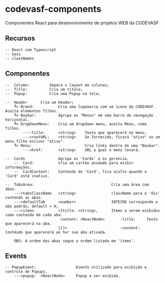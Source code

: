 # codevasf-components
Componentes React para desenvolvimento de projetos WEB da CODEVASF

## Recursos
    -- React com Typescript 
    -- Sass 
    -- classNames

## Componentes
    --  Column:         Separa o layout em colunas;
    --  Title:          Cria um título;
    --  Popup:          Cria uma Popup na tela;
    
    --  Header      Cria um Header;
        ╚> Brand:           Cria uma logomarca com um icone da CODEVASF. Aceita elementos filhos.
        ╚> Navbar:          Agrupa os "Menus" em uma barra de navegação horizontal.
        ╚> DropDownMenu:    Cria um dropdown menu, aceita Menu, como filhos.
            ---:title:      <string>    Texto que aparecerá no menu.
            --->rootURL:    <string>    Se fornecido, ficará "ativo" se um menu filho estiver "ativo".
        ╚> Menu:                        Cria links dentro de uma "Navbar".
            --->href:       <string>    URL a qual o menu levará.

    --  Cards               Agrupa os 'Cards' e os gerencia.
        --  Card:           Cria um cartão animado para exibir informações.  
        --  CardContent:    Contéudo do 'Card', fica oculto quando o 'Card' está inativo.
    
    --  TabsArea:                                   Cria uma área com abas.
        --->tabsClassName   <string>                className para o 'div' contendo as abas.
        --->defaultTab      <number>                INTEIRO corresponde a aba padrão, default = 0;
        --->items           <{title: <string>,      Items a serem exibidos como conteúdo de cada aba.
                             content: <ReactNode>       -title:     Texto que aparecerá na aba.
                            }[]>                        -content:   Contéudo que aparecerá ao ter sua aba ativada.
        
        OBS: A ordem das abas segue a ordem listada em 'items'.

## Events
    -- PopupEvent:                  Evento utilizado para exibição e controle de Popups.
        --->popup:  <ReactNode>     Popup a ser exibida. 